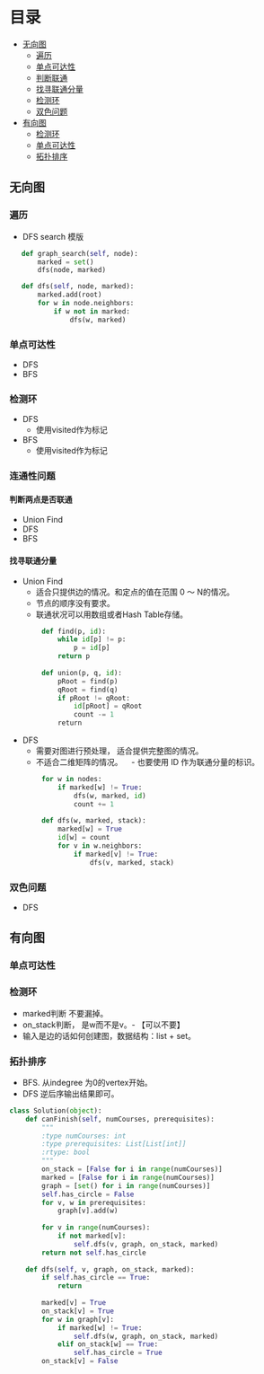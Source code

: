 
# 目录
   * [无向图](#无向图)
      * [遍历](#遍历)
      * [单点可达性](#单点可达性)
      * [判断联通](#判断联通)
      * [找寻联通分量](#找寻联通分量)
      * [检测环](#检测环)
      * [双色问题](#双色问题)
   * [有向图](#有向图)
      * [检测环](#检测环)
      * [单点可达性](#单点可达性)
      * [拓扑排序](#拓扑排序)

## 无向图
### 遍历
* DFS search 模版
```python
   def graph_search(self, node):
       marked = set()
       dfs(node, marked)

   def dfs(self, node, marked):
       marked.add(root)
       for w in node.neighbors:
           if w not in marked:
               dfs(w, marked)
```
### 单点可达性
 * DFS
 * BFS
### 检测环
 * DFS
   - 使用visited作为标记 
 * BFS
   - 使用visited作为标记
 
### 连通性问题
#### 判断两点是否联通
 * Union Find
 * DFS
 * BFS
 
#### 找寻联通分量
 * Union Find 
     - 适合只提供边的情况。和定点的值在范围 0 ～ N的情况。
     - 节点的顺序没有要求。 
     - 联通状况可以用数组或者Hash Table存储。
     
```python
        def find(p, id):
            while id[p] != p:
                p = id[p]
            return p
            
        def union(p, q, id):
            pRoot = find(p)
            qRoot = find(q)
            if pRoot != qRoot:
                id[pRoot] = qRoot
                count -= 1
            return
```
 * DFS 
    - 需要对图进行预处理， 适合提供完整图的情况。
    - 不适合二维矩阵的情况。
    - 也要使用 ID 作为联通分量的标识。
     
```python
        for w in nodes:
            if marked[w] != True:
                dfs(w, marked, id)
                count += 1
              
        def dfs(w, marked, stack):
            marked[w] = True
            id[w] = count
            for v in w.neighbors:
                if marked[v] != True:
                    dfs(v, marked, stack)
```
### 双色问题
   * DFS
    
## 有向图
### 单点可达性
### 检测环
  + marked判断 不要漏掉。
  + on_stack判断， 是w而不是v。- 【可以不要】
  + 输入是边的话如何创建图，数据结构：list + set。

### 拓扑排序
  + BFS. 从indegree 为0的vertex开始。
  + DFS 逆后序输出结果即可。

```python
class Solution(object):
    def canFinish(self, numCourses, prerequisites):
        """
        :type numCourses: int
        :type prerequisites: List[List[int]]
        :rtype: bool
        """
        on_stack = [False for i in range(numCourses)]
        marked = [False for i in range(numCourses)]
        graph = [set() for i in range(numCourses)]
        self.has_circle = False
        for v, w in prerequisites:
            graph[v].add(w)    
        
        for v in range(numCourses):
            if not marked[v]:
                self.dfs(v, graph, on_stack, marked)
        return not self.has_circle
    
    def dfs(self, v, graph, on_stack, marked):        
        if self.has_circle == True:
            return
        
        marked[v] = True
        on_stack[v] = True
        for w in graph[v]:
            if marked[w] != True:
                self.dfs(w, graph, on_stack, marked)
            elif on_stack[w] == True:
                self.has_circle = True
        on_stack[v] = False
```
